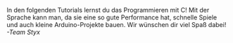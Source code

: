 In den folgenden Tutorials lernst du das Programmieren mit C! Mit der Sprache kann man, da sie eine so gute Performance hat, schnelle Spiele und auch kleine Arduino-Projekte bauen. Wir wünschen dir viel Spaß dabei!
*-Team Styx*
